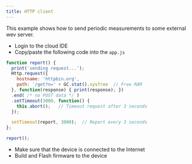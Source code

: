 ```yaml
---
title: HTTP client
---
```


This example shows how to send periodic measurements to some external
wev server.

- Login to the cloud IDE
- Copy/paste the following code into the `app.js`

```javascript
function report() {
  print('sending request...');
  Http.request({
    hostname: 'httpbin.org',
    path: '/get?n=' + GC.stat().sysfree  // Free RAM
  }, function(response) { print(response); })
  .end( /* no POST data */ )
  .setTimeout(3000, function() {
    this.abort();   // Timeout request after 3 seconds
  });

  setTimeout(report, 3000);  // Report every 3 seconds
};

report();
```

- Make sure that the device is connected to the Internet
- Build and Flash firmware to the device
